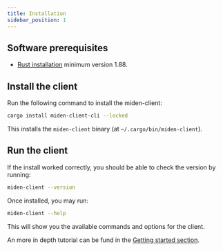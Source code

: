 ```yaml
---
title: Installation
sidebar_position: 1
---
```


## Software prerequisites

- [Rust installation](https://www.rust-lang.org/tools/install) minimum version 1.88.

## Install the client

Run the following command to install the miden-client:

```sh
cargo install miden-client-cli --locked
```

This installs the `miden-client` binary (at `~/.cargo/bin/miden-client`).

## Run the client

If the install worked correctly, you should be able to check the version by running:

```sh
miden-client --version
```

Once installed, you may run:
```sh
miden-client --help
```

This will show you the available commands and options for the client.

An more in depth tutorial can be fund in the [Getting started section](./get-started).
